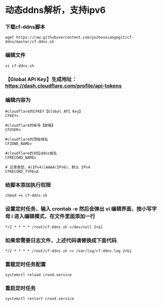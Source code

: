 # 动态ddns解析，支持ipv6

### 下载cf-ddns脚本
```code
wget https://raw.githubusercontent.com/yuzhouxiaogegit/cf-ddns/master/cf-ddns.sh
```
### 编辑文件
```code
vi cf-ddns.sh
```
### 【Global API Key】生成地址： https://dash.cloudflare.com/profile/api-tokens
### 编辑内容为
```code 
#cloudflare的CFKEY【Global API Key】
CFKEY=

#cloudflare的帐号【邮箱】
CFUSER=

#cloudflare的顶级域名
CFZONE_NAME=

#cloudflare的对应ddns域名
CFRECORD_NAME=

# 记录类型，A(IPv4)|AAAA(IPv6)，默认 IPv4
CFRECORD_TYPE=A
```
### 给脚本添加执行权限
```code
chmod +x cf-ddns.sh
```
### 设置定时任务、输入 crontab -e  然后会弹出 vi 编辑界面，按小写字母 i 进入编辑模式，在文件里面添加一行
```code
*/2 * * * * /root/cf-ddns.sh >/dev/null 2>&1
```
### 如果您需要日志文件，上述代码请替换成下面代码
```code
*/2 * * * * /root/cf-ddns.sh >> /var/log/cf-ddns.log 2>&1
```
### 重载定时任务配置
```code
systemctl reload crond.service
```
### 重启定时任务
```code
systemctl restart crond.service
```

